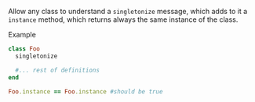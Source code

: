 Allow any class to understand a `singletonize` message, which adds to it a `instance` method, which returns always the same instance of the class.

Example

```ruby
class Foo
  singletonize

  #... rest of definitions
end

Foo.instance == Foo.instance #should be true
```